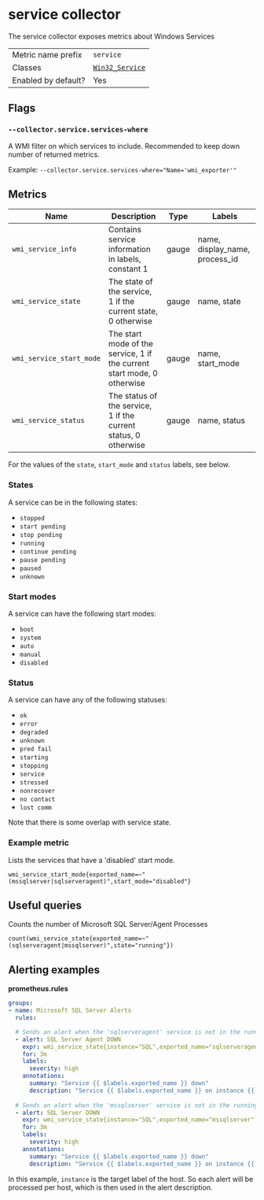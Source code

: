 # service collector

The service collector exposes metrics about Windows Services

|||
-|-
Metric name prefix  | `service`
Classes             | [`Win32_Service`](https://msdn.microsoft.com/en-us/library/aa394418(v=vs.85).aspx)
Enabled by default? | Yes

## Flags

### `--collector.service.services-where`

A WMI filter on which services to include. Recommended to keep down number of returned metrics.

Example: `--collector.service.services-where="Name='wmi_exporter'"`

## Metrics

Name | Description | Type | Labels
-----|-------------|------|-------
`wmi_service_info` | Contains service information in labels, constant 1 | gauge | name, display_name, process_id
`wmi_service_state` | The state of the service, 1 if the current state, 0 otherwise | gauge | name, state
`wmi_service_start_mode` | The start mode of the service, 1 if the current start mode, 0 otherwise | gauge | name, start_mode
`wmi_service_status` | The status of the service, 1 if the current status, 0 otherwise | gauge | name, status

For the values of the `state`, `start_mode` and `status` labels, see below.

### States

A service can be in the following states:
- `stopped`
- `start pending`
- `stop pending`
- `running`
- `continue pending`
- `pause pending`
- `paused`
- `unknown`

### Start modes

A service can have the following start modes:
- `boot`
- `system`
- `auto`
- `manual`
- `disabled`

### Status

A service can have any of the following statuses:
- `ok`
- `error`
- `degraded`
- `unknown`
- `pred fail`
- `starting`
- `stopping`
- `service`
- `stressed`
- `nonrecover`
- `no contact`
- `lost comm`

Note that there is some overlap with service state.

### Example metric
Lists the services that have a 'disabled' start mode.
```
wmi_service_start_mode{exported_name=~"(mssqlserver|sqlserveragent)",start_mode="disabled"}
```

## Useful queries
Counts the number of Microsoft SQL Server/Agent Processes
```
count(wmi_service_state{exported_name=~"(sqlserveragent|mssqlserver)",state="running"})
```

## Alerting examples
**prometheus.rules**
```yaml
groups:
- name: Microsoft SQL Server Alerts
  rules:

  # Sends an alert when the 'sqlserveragent' service is not in the running state for 3 minutes. 
  - alert: SQL Server Agent DOWN
    expr: wmi_service_state{instance="SQL",exported_name="sqlserveragent",state="running"} == 0
    for: 3m
    labels:
      severity: high
    annotations:
      summary: "Service {{ $labels.exported_name }} down"
      description: "Service {{ $labels.exported_name }} on instance {{ $labels.instance }} has been down for more than 3 minutes."
      
  # Sends an alert when the 'mssqlserver' service is not in the running state for 3 minutes. 
  - alert: SQL Server DOWN
    expr: wmi_service_state{instance="SQL",exported_name="mssqlserver",state="running"} == 0
    for: 3m
    labels:
      severity: high
    annotations:
      summary: "Service {{ $labels.exported_name }} down"
      description: "Service {{ $labels.exported_name }} on instance {{ $labels.instance }} has been down for more than 3 minutes."
```
In this example, `instance` is the target label of the host. So each alert will be processed per host, which is then used in the alert description.
